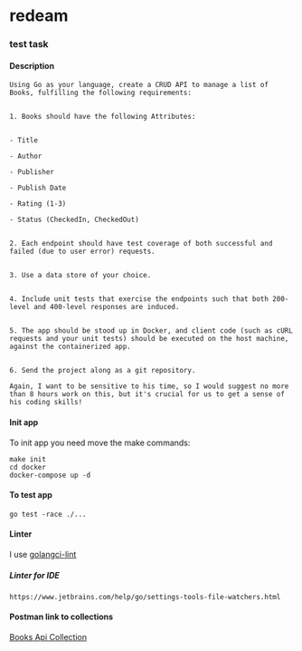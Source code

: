 # redeam
### test task

#### Description
    Using Go as your language, create a CRUD API to manage a list of Books, fulfilling the following requirements:
    
    
    1. Books should have the following Attributes:
    
    
    - Title
    
    - Author
    
    - Publisher
    
    - Publish Date
    
    - Rating (1-3)
    
    - Status (CheckedIn, CheckedOut)
    
    
    2. Each endpoint should have test coverage of both successful and failed (due to user error) requests.
    
    
    3. Use a data store of your choice.
    
    
    4. Include unit tests that exercise the endpoints such that both 200-level and 400-level responses are induced.
    
    
    5. The app should be stood up in Docker, and client code (such as cURL requests and your unit tests) should be executed on the host machine, against the containerized app.
    
    
    6. Send the project along as a git repository.
    
    Again, I want to be sensitive to his time, so I would suggest no more than 8 hours work on this, but it's crucial for us to get a sense of his coding skills!
    
#### Init app
To init app you need move the make commands:

    make init
    cd docker
    docker-compose up -d

#### To test app
    go test -race ./... 
#### Linter
I use [golangci-lint](https://github.com/golangci/golangci-lint)
##### Linter for IDE
    https://www.jetbrains.com/help/go/settings-tools-file-watchers.html

#### Postman link to collections
[Books Api Collection](https://www.getpostman.com/collections/64a2a9df0e22949de401)

